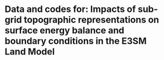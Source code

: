 # Data and codes for: Impacts of sub-grid topographic representations on surface energy balance and boundary conditions in the E3SM Land Model


